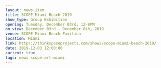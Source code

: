 ```yaml
---
layout: news-item
title: SCOPE Miami Beach 2019
show_type: Group Exhibition
opening: Tuesday, December 03rd, 12-8PM
on_view: December 03rd - December 8th, 2019
venue: SCOPE Miami Beach Pavilion
location: Miami
link: https://thinkspaceprojects.com/shows/scope-miami-beach-2019/
date: 2019-12-03 12:00:00
current: true
tags: news scope-art-miami
---
```

